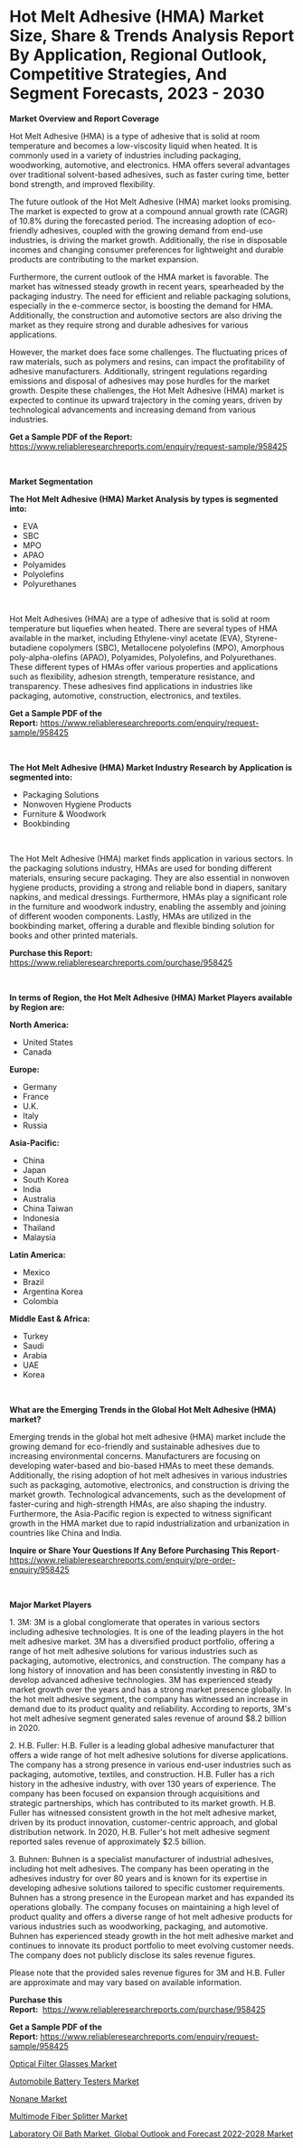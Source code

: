 <p><h1>Hot Melt Adhesive (HMA) Market Size, Share & Trends Analysis Report By Application, Regional Outlook, Competitive Strategies, And Segment Forecasts, 2023 - 2030</h1></p><p><strong>Market Overview and Report Coverage</strong></p>
<p><p>Hot Melt Adhesive (HMA) is a type of adhesive that is solid at room temperature and becomes a low-viscosity liquid when heated. It is commonly used in a variety of industries including packaging, woodworking, automotive, and electronics. HMA offers several advantages over traditional solvent-based adhesives, such as faster curing time, better bond strength, and improved flexibility.</p><p>The future outlook of the Hot Melt Adhesive (HMA) market looks promising. The market is expected to grow at a compound annual growth rate (CAGR) of 10.8% during the forecasted period. The increasing adoption of eco-friendly adhesives, coupled with the growing demand from end-use industries, is driving the market growth. Additionally, the rise in disposable incomes and changing consumer preferences for lightweight and durable products are contributing to the market expansion.</p><p>Furthermore, the current outlook of the HMA market is favorable. The market has witnessed steady growth in recent years, spearheaded by the packaging industry. The need for efficient and reliable packaging solutions, especially in the e-commerce sector, is boosting the demand for HMA. Additionally, the construction and automotive sectors are also driving the market as they require strong and durable adhesives for various applications.</p><p>However, the market does face some challenges. The fluctuating prices of raw materials, such as polymers and resins, can impact the profitability of adhesive manufacturers. Additionally, stringent regulations regarding emissions and disposal of adhesives may pose hurdles for the market growth. Despite these challenges, the Hot Melt Adhesive (HMA) market is expected to continue its upward trajectory in the coming years, driven by technological advancements and increasing demand from various industries.</p></p>
<p><strong>Get a Sample PDF of the Report:</strong> <a href="https://www.reliableresearchreports.com/enquiry/request-sample/958425">https://www.reliableresearchreports.com/enquiry/request-sample/958425</a></p>
<p>&nbsp;</p>
<p><strong>Market Segmentation</strong></p>
<p><strong>The Hot Melt Adhesive (HMA) Market Analysis by types is segmented into:</strong></p>
<p><ul><li>EVA</li><li>SBC</li><li>MPO</li><li>APAO</li><li>Polyamides</li><li>Polyolefins</li><li>Polyurethanes</li></ul></p>
<p>&nbsp;</p>
<p><p>Hot Melt Adhesives (HMA) are a type of adhesive that is solid at room temperature but liquefies when heated. There are several types of HMA available in the market, including Ethylene-vinyl acetate (EVA), Styrene-butadiene copolymers (SBC), Metallocene polyolefins (MPO), Amorphous poly-alpha-olefins (APAO), Polyamides, Polyolefins, and Polyurethanes. These different types of HMAs offer various properties and applications such as flexibility, adhesion strength, temperature resistance, and transparency. These adhesives find applications in industries like packaging, automotive, construction, electronics, and textiles.</p></p>
<p><strong>Get a Sample PDF of the Report:</strong>&nbsp;<a href="https://www.reliableresearchreports.com/enquiry/request-sample/958425">https://www.reliableresearchreports.com/enquiry/request-sample/958425</a></p>
<p>&nbsp;</p>
<p><strong>The Hot Melt Adhesive (HMA) Market Industry Research by Application is segmented into:</strong></p>
<p><ul><li>Packaging Solutions</li><li>Nonwoven Hygiene Products</li><li>Furniture & Woodwork</li><li>Bookbinding</li></ul></p>
<p>&nbsp;</p>
<p><p>The Hot Melt Adhesive (HMA) market finds application in various sectors. In the packaging solutions industry, HMAs are used for bonding different materials, ensuring secure packaging. They are also essential in nonwoven hygiene products, providing a strong and reliable bond in diapers, sanitary napkins, and medical dressings. Furthermore, HMAs play a significant role in the furniture and woodwork industry, enabling the assembly and joining of different wooden components. Lastly, HMAs are utilized in the bookbinding market, offering a durable and flexible binding solution for books and other printed materials.</p></p>
<p><strong>Purchase this Report:</strong>&nbsp; <a href="https://www.reliableresearchreports.com/purchase/958425">https://www.reliableresearchreports.com/purchase/958425</a></p>
<p>&nbsp;</p>
<p><strong>In terms of Region, the Hot Melt Adhesive (HMA) Market Players available by Region are:</strong></p>
<p>
    <p> <strong> North America: </strong>
        <ul>
            <li>United States</li>
            <li>Canada</li>
        </ul>
        </p> 
    <p> <strong> Europe: </strong>
        <ul>
            <li>Germany</li>
            <li>France</li>
            <li>U.K.</li>
            <li>Italy</li>
            <li>Russia</li>
        </ul>
        </p> 
    <p> <strong> Asia-Pacific: </strong>
        <ul>
            <li>China</li>
            <li>Japan</li>
            <li>South Korea</li>
            <li>India</li>
            <li>Australia</li>
            <li>China Taiwan</li>
            <li>Indonesia</li>
            <li>Thailand</li>
            <li>Malaysia</li>
        </ul>
        </p> 
    <p> <strong> Latin America: </strong>
        <ul>
            <li>Mexico</li>
            <li>Brazil</li>
            <li>Argentina Korea</li>
            <li>Colombia</li>
        </ul>
        </p> 
    <p> <strong> Middle East & Africa: </strong>
        <ul>
            <li>Turkey</li>
            <li>Saudi</li>
            <li>Arabia</li>
            <li>UAE</li>
            <li>Korea</li>
        </ul>
    </p>
    </p>
<p>&nbsp;</p>
<p><strong>What are the Emerging Trends in the Global Hot Melt Adhesive (HMA) market?</strong></p>
<p><p>Emerging trends in the global hot melt adhesive (HMA) market include the growing demand for eco-friendly and sustainable adhesives due to increasing environmental concerns. Manufacturers are focusing on developing water-based and bio-based HMAs to meet these demands. Additionally, the rising adoption of hot melt adhesives in various industries such as packaging, automotive, electronics, and construction is driving the market growth. Technological advancements, such as the development of faster-curing and high-strength HMAs, are also shaping the industry. Furthermore, the Asia-Pacific region is expected to witness significant growth in the HMA market due to rapid industrialization and urbanization in countries like China and India.</p></p>
<p><strong>Inquire or Share Your Questions If Any Before Purchasing This Report</strong>- <a href="https://www.reliableresearchreports.com/enquiry/pre-order-enquiry/958425">https://www.reliableresearchreports.com/enquiry/pre-order-enquiry/958425</a></p>
<p>&nbsp;</p>
<p><strong>Major Market Players</strong></p>
<p><p>1. 3M: 3M is a global conglomerate that operates in various sectors including adhesive technologies. It is one of the leading players in the hot melt adhesive market. 3M has a diversified product portfolio, offering a range of hot melt adhesive solutions for various industries such as packaging, automotive, electronics, and construction. The company has a long history of innovation and has been consistently investing in R&D to develop advanced adhesive technologies. 3M has experienced steady market growth over the years and has a strong market presence globally. In the hot melt adhesive segment, the company has witnessed an increase in demand due to its product quality and reliability. According to reports, 3M's hot melt adhesive segment generated sales revenue of around $8.2 billion in 2020.</p><p>2. H.B. Fuller: H.B. Fuller is a leading global adhesive manufacturer that offers a wide range of hot melt adhesive solutions for diverse applications. The company has a strong presence in various end-user industries such as packaging, automotive, textiles, and construction. H.B. Fuller has a rich history in the adhesive industry, with over 130 years of experience. The company has been focused on expansion through acquisitions and strategic partnerships, which has contributed to its market growth. H.B. Fuller has witnessed consistent growth in the hot melt adhesive market, driven by its product innovation, customer-centric approach, and global distribution network. In 2020, H.B. Fuller's hot melt adhesive segment reported sales revenue of approximately $2.5 billion.</p><p>3. Buhnen: Buhnen is a specialist manufacturer of industrial adhesives, including hot melt adhesives. The company has been operating in the adhesives industry for over 80 years and is known for its expertise in developing adhesive solutions tailored to specific customer requirements. Buhnen has a strong presence in the European market and has expanded its operations globally. The company focuses on maintaining a high level of product quality and offers a diverse range of hot melt adhesive products for various industries such as woodworking, packaging, and automotive. Buhnen has experienced steady growth in the hot melt adhesive market and continues to innovate its product portfolio to meet evolving customer needs. The company does not publicly disclose its sales revenue figures.</p><p>Please note that the provided sales revenue figures for 3M and H.B. Fuller are approximate and may vary based on available information.</p></p>
<p><strong>Purchase this Report:</strong>&nbsp;&nbsp;<a href="https://www.reliableresearchreports.com/purchase/958425">https://www.reliableresearchreports.com/purchase/958425</a></p>
<p></p>
<p><strong>Get a Sample PDF of the Report:</strong>&nbsp;<a href="https://www.reliableresearchreports.com/enquiry/request-sample/958425">https://www.reliableresearchreports.com/enquiry/request-sample/958425</a></p>
<p><p><a href="https://www.linkedin.com/pulse/optical-filter-pegasus-market-9mrxc/">Optical Filter Glasses Market</a></p><p><a href="https://medium.com/@favor.case.flash/automobile-battery-testers-market-size-growth-forecast-2023-2030-c49cb0465f4f">Automobile Battery Testers Market</a></p><p><a href="https://www.linkedin.com/pulse/nonane-market-size-2023-2030-global-industrial-analysis-dcj7c/">Nonane Market</a></p><p><a href="https://www.reportprime.com/multimode-fiber-splitter-r2015">Multimode Fiber Splitter Market</a></p><p><a href="https://issuu.com/reportprime-2/docs/laboratory-oil-bath-market-global-outlook-and-fore?fr=xKAE9_zU1NQ">Laboratory Oil Bath Market, Global Outlook and Forecast 2022-2028 Market</a></p></p>
